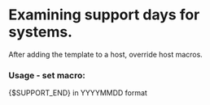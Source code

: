 # Examining support days for systems.

After adding the template to a host, override host macros.
### Usage - set macro:
{$SUPPORT_END} in YYYYMMDD format
